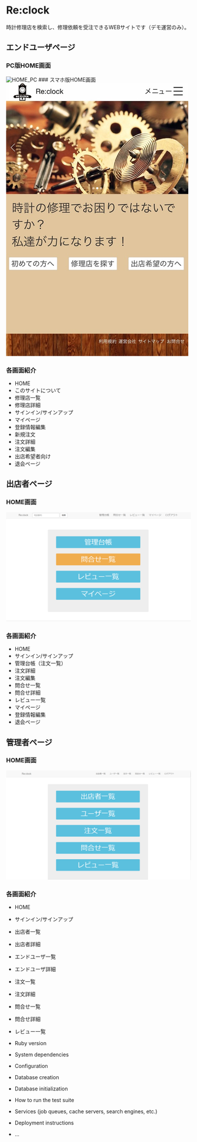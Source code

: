 # Re:clock
時計修理店を検索し、修理依頼を受注できるWEBサイトです（デモ運営のみ）。
  
  
## エンドユーザページ
  
### PC版HOME画面
  
<img src="https://github.com/TBTYOF/images/blob/master/reclock/home_pc.PNG" alt="HOME_PC" title="サンプル">
### スマホ版HOME画面
  
<img src="https://github.com/TBTYOF/images/blob/master/reclock/home_sp.jpg" alt="HOME_SP" title="サンプル">
  
### 各画面紹介
  * HOME
  * このサイトについて
  * 修理店一覧
  * 修理店詳細
  * サインイン/サインアップ
  * マイページ
  * 登録情報編集
  * 新規注文
  * 注文詳細
  * 注文編集
  * 出店希望者向け
  * 退会ページ
  
  
## 出店者ページ
  
### HOME画面
  
<img src="https://github.com/TBTYOF/images/blob/master/reclock/store_home.PNG" alt="STORE_HOME" title="サンプル">
  
### 各画面紹介
  * HOME
  * サインイン/サインアップ
  * 管理台帳（注文一覧）
  * 注文詳細
  * 注文編集
  * 問合せ一覧
  * 問合せ詳細
  * レビュー一覧
  * マイページ
  * 登録情報編集
  * 退会ページ
  
  
## 管理者ページ
  
### HOME画面
  
<img src="https://github.com/TBTYOF/images/blob/master/reclock/admin_home.PNG" title="サンプル">
  
### 各画面紹介
  * HOME
  * サインイン/サインアップ
  * 出店者一覧
  * 出店者詳細
  * エンドユーザ一覧
  * エンドユーザ詳細
  * 注文一覧
  * 注文詳細
  * 問合せ一覧
  * 問合せ詳細
  * レビュー一覧
  
  
  
  
  
* Ruby version

* System dependencies

* Configuration

* Database creation

* Database initialization

* How to run the test suite

* Services (job queues, cache servers, search engines, etc.)

* Deployment instructions

* ...
